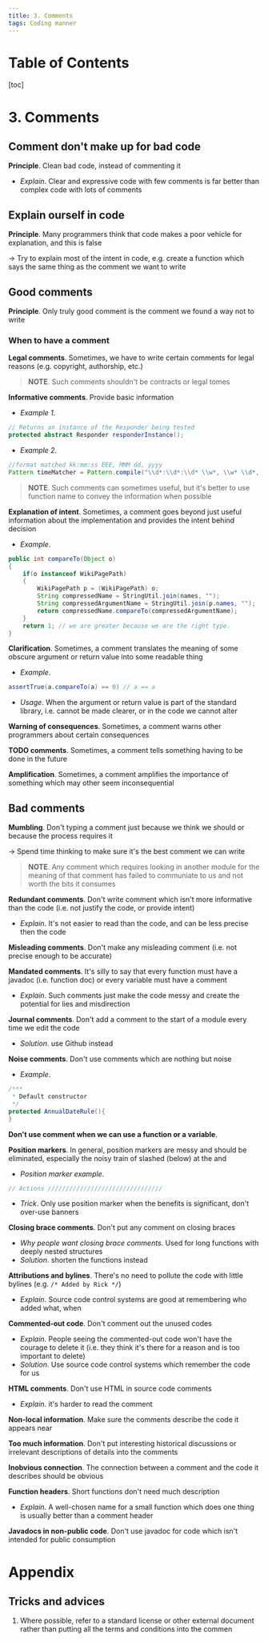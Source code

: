 ```yaml
---
title: 3. Comments
tags: Coding manner
---
```


# Table of Contents
[toc]

# 3. Comments
## Comment don't make up for bad code
**Principle**. Clean bad code, instead of commenting it
* *Explain*. Clear and expressive code with few comments is far better than complex code with lots of comments

## Explain ourself in code
**Principle**. Many programmers think that code makes a poor vehicle for explanation, and this is false

$\to$ Try to explain most of the intent in code, e.g. create a function which says the same thing as the comment we want to write

## Good comments
**Principle**. Only truly good comment is the comment we found a way not to write

### When to have a comment
**Legal comments**. Sometimes, we have to write certain comments for legal reasons (e.g. copyright, authorship, etc.)

>**NOTE**. Such comments shouldn't be contracts or legal tomes

**Informative comments**. Provide basic information
* *Example 1*.

```java
// Returns an instance of the Responder being tested
protected abstract Responder responderInstance();
```

* *Example 2*.

```java
//format matched kk:mm:ss EEE, MMM dd, yyyy
Pattern timeMatcher = Pattern.compile("\\d*:\\d*:\\d* \\w*, \\w* \\d*, \\d*");
```

>**NOTE**. Such comments can sometimes useful, but it's better to use function name to convey the information when possible

**Explanation of intent**. Sometimes, a comment goes beyond just useful information about the implementation and provides the intent behind decision
* *Example*.

```java
public int compareTo(Object o)
{
    if(o instanceof WikiPagePath)
    {
        WikiPagePath p = (WikiPagePath) o;
        String compressedName = StringUtil.join(names, "");
        String compressedArgumentName = StringUtil.join(p.names, "");
        return compressedName.compareTo(compressedArgumentName);
    }
    return 1; // we are greater because we are the right type.
}
```

**Clarification**. Sometimes, a comment translates the meaning of some obscure argument or return value into some readable thing
* *Example*.

```java
assertTrue(a.compareTo(a) == 0) // a == a
```

* *Usage*. When the argument or return value is part of the standard library, i.e. cannot be made clearer, or in the code we cannot alter

**Warning of consequences**. Sometimes, a comment warns other programmers about certain consequences

**TODO comments**. Sometimes, a comment tells something having to be done in the future

**Amplification**. Sometimes, a comment amplifies the importance of something which may other seem inconsequential

## Bad comments
**Mumbling**. Don't typing a comment just because we think we should or because the process requires it

$\to$ Spend time thinking to make sure it's the best comment we can write

>**NOTE**. Any comment which requires looking in another module for the meaning of that comment has failed to communiate to us and not worth the bits it consumes

**Redundant comments**. Don't write comment which isn't more informative than the code (i.e. not justify the code, or provide intent)
* *Explain*. It's not easier to read than the code, and can be less precise then the code

**Misleading comments**. Don't make any misleading comment (i.e. not precise enough to be accurate)

**Mandated comments**. It's silly to say that every function must have a javadoc (i.e. function doc) or every variable must have a comment
* *Explain*. Such comments just make the code messy and create the potential for lies and misdirection

**Journal comments**. Don't add a comment to the start of a module every time we edit the code
* *Solution*. use Github instead

**Noise comments**. Don't use comments which are nothing but noise
* *Example*.

```java
/***
 * Default constructor
 */
protected AnnualDateRule(){
}
```

**Don't use comment when we can use a function or a variable**.

**Position markers**. In general, position markers are messy and should be eliminated, especially the noisy train of slashed (below) at the and
* *Position marker example*.

```java
// Actions ////////////////////////////////
```

* *Trick*. Only use position marker when the benefits is significant, don't over-use banners

**Closing brace comments**. Don't put any comment on closing braces
* *Why people want closing brace comments*. Used for long functions with deeply nested structures
* *Solution*. shorten the functions instead

**Attributions and bylines**. There's no need to pollute the code with little bylines (e.g. `/* Added by Rick */`)
* *Explain*. Source code control systems are good at remembering who added what, when

**Commented-out code**. Don't comment out the unused codes
* *Explain*. People seeing the commented-out code won't have the courage to delete it (i.e. they think it's there for a reason and is too important to delete)
* *Solution*. Use source code control systems which remember the code for us

**HTML comments**. Don't use HTML in source code comments
* *Explain*. it's harder to read the comment

**Non-local information**. Make sure the comments describe the code it appears near

**Too much information**. Don't put interesting historical discussions or irrelevant descriptions of details into the comments

**Inobvious connection**. The connection between a comment and the code it describes should be obvious

**Function headers**. Short functions don't need much description
* *Explain*. A well-chosen name for a small function which does one thing is usually better than a comment header

**Javadocs in non-public code**. Don't use javadoc for code which isn't intended for public consumption

# Appendix
## Tricks and advices
1. Where possible, refer to a standard license or other external document rather than putting all the terms and conditions into the commen